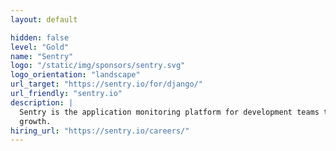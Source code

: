 ```yaml
---
layout: default

hidden: false
level: "Gold"
name: "Sentry"
logo: "/static/img/sponsors/sentry.svg"
logo_orientation: "landscape"
url_target: "https://sentry.io/for/django/"
url_friendly: "sentry.io"
description: |
  Sentry is the application monitoring platform for development teams to holistically monitor their code health from the frontend to the backend to see clearer, solve quicker, and learn continuously.
  growth.
hiring_url: "https://sentry.io/careers/"
---
```

